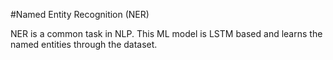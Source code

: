 #Named Entity Recognition (NER)

NER is a common task in NLP. This ML model is LSTM based and learns the named entities through the dataset.
